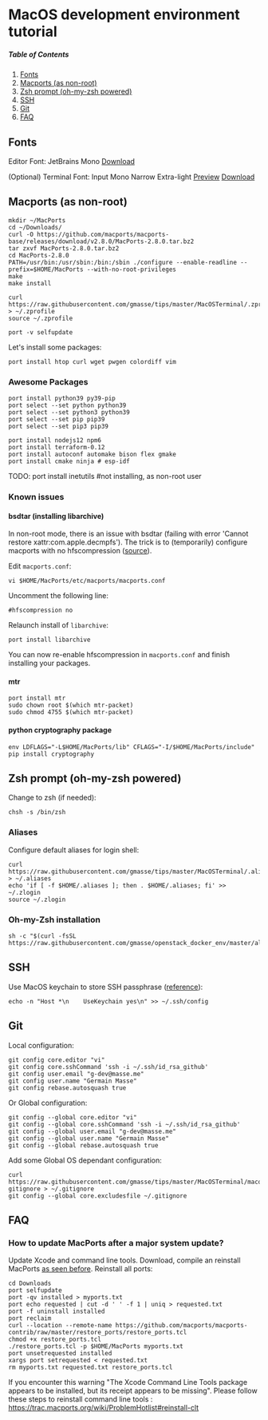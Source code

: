 # MacOS development environment tutorial

##### Table of Contents
1. [Fonts](#fonts)
2. [Macports (as non-root)](#macports-as-non-root)
3. [Zsh prompt (oh-my-zsh powered)](#zsh-prompt-oh-my-zsh-powered)
4. [SSH](#ssh)
5. [Git](#git)
6. [FAQ](#faq)


## Fonts
Editor Font: JetBrains Mono [Download](https://www.jetbrains.com/lp/mono/)

(Optional) Terminal Font: Input Mono Narrow Extra-light [Preview](https://input.fontbureau.com/preview/?size=12&language=python&theme=solarized-dark&family=InputMono&width=300&weight=200&line-height=1.2&a=0&g=0&i=0&l=0&zero=slash&asterisk=0&braces=straight&preset=default&customize=please)
[Download](https://input.fontbureau.com/download/index.html?customize&fontSelection=fourStyleFamily&regular=InputMonoNarrow-ExtraLight&italic=InputMonoNarrow-ExtraLightItalic&bold=InputMonoNarrow-Medium&boldItalic=InputMonoNarrow-MediumItalic&a=0&g=0&i=0&l=0&zero=slash&asterisk=0&braces=straight&preset=default&line-height=1.2)

## Macports (as non-root)
```
mkdir ~/MacPorts
cd ~/Downloads/
curl -O https://github.com/macports/macports-base/releases/download/v2.8.0/MacPorts-2.8.0.tar.bz2
tar zxvf MacPorts-2.8.0.tar.bz2
cd MacPorts-2.8.0
PATH=/usr/bin:/usr/sbin:/bin:/sbin ./configure --enable-readline --prefix=$HOME/MacPorts --with-no-root-privileges
make
make install

curl https://raw.githubusercontent.com/gmasse/tips/master/MacOSTerminal/.zprofile > ~/.zprofile
source ~/.zprofile

port -v selfupdate
```
Let's install some packages:
```
port install htop curl wget pwgen colordiff vim
```
### Awesome Packages
```
port install python39 py39-pip
port select --set python python39
port select --set python3 python39
port select --set pip pip39
port select --set pip3 pip39

port install nodejs12 npm6
port install terraform-0.12
port install autoconf automake bison flex gmake
port install cmake ninja # esp-idf
```
TODO: port install inetutils #not installing, as non-root user  

### Known issues
#### bsdtar (installing libarchive)
In non-root mode, there is an issue with bsdtar (failing with error 'Cannot restore xattr:com.apple.decmpfs').
The trick is to (temporarily) configure macports with no hfscompression ([source](https://trac.macports.org/ticket/56563#comment:29)).

Edit `macports.conf`:
```
vi $HOME/MacPorts/etc/macports/macports.conf
```
Uncomment the following line:
```
#hfscompression no
```
Relaunch install of `libarchive`:
```
port install libarchive
```
You can now re-enable hfscompression in `macports.conf` and finish installing your packages.

#### mtr
```
port install mtr
sudo chown root $(which mtr-packet)
sudo chmod 4755 $(which mtr-packet)
```

#### python cryptography package
```
env LDFLAGS="-L$HOME/MacPorts/lib" CFLAGS="-I/$HOME/MacPorts/include" pip install cryptography
```

## Zsh prompt (oh-my-zsh powered)
Change to zsh (if needed):
```
chsh -s /bin/zsh
```

### Aliases
Configure default aliases for login shell:
```
curl https://raw.githubusercontent.com/gmasse/tips/master/MacOSTerminal/.aliases > ~/.aliases
echo 'if [ -f $HOME/.aliases ]; then . $HOME/.aliases; fi' >> ~/.zlogin
source ~/.zlogin
```

### Oh-my-Zsh installation
```
sh -c "$(curl -fsSL https://raw.githubusercontent.com/gmasse/openstack_docker_env/master/all_in_one.sh)"
```

## SSH
Use MacOS keychain to store SSH passphrase ([reference](https://apple.stackexchange.com/a/264974)):
```
echo -n "Host *\n    UseKeychain yes\n" >> ~/.ssh/config
```

## Git
Local configuration:
```
git config core.editor "vi"
git config core.sshCommand 'ssh -i ~/.ssh/id_rsa_github'
git config user.email "g-dev@masse.me"
git config user.name "Germain Masse"
git config rebase.autosquash true
```
Or Global configuration:
```
git config --global core.editor "vi"
git config --global core.sshCommand 'ssh -i ~/.ssh/id_rsa_github'
git config --global user.email "g-dev@masse.me"
git config --global user.name "Germain Masse"
git config --global rebase.autosquash true
```
Add some Global OS dependant configuration:
```
curl https://raw.githubusercontent.com/gmasse/tips/master/MacOSTerminal/macos-gitignore > ~/.gitignore
git config --global core.excludesfile ~/.gitignore
```

## FAQ
### How to update MacPorts after a major system update?
Update Xcode and command line tools.
Download, compile an reinstall MacPorts [as seen before](#macports-as-non-root).
Reinstall all ports:
```
cd Downloads
port selfupdate
port -qv installed > myports.txt
port echo requested | cut -d ' ' -f 1 | uniq > requested.txt
port -f uninstall installed
port reclaim
curl --location --remote-name https://github.com/macports/macports-contrib/raw/master/restore_ports/restore_ports.tcl
chmod +x restore_ports.tcl
./restore_ports.tcl -p $HOME/MacPorts myports.txt
port unsetrequested installed
xargs port setrequested < requested.txt
rm myports.txt requested.txt restore_ports.tcl
```
If you encounter this warning "The Xcode Command Line Tools package appears to be installed, but its receipt appears to be missing". Please follow these steps to reinstall command line tools : https://trac.macports.org/wiki/ProblemHotlist#reinstall-clt
